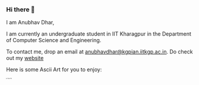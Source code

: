 ### Hi there 👋

I am Anubhav Dhar, 

I am currently an undergraduate student in IIT Kharagpur in the Department of Computer Science and Engineering.

To contact me, drop an email at anubhavdhar@kgpian.iitkgp.ac.in. Do check out my <a href = "https://anubhavdhar.github.io"> website </a>

Here is some Ascii Art for you to enjoy:

<details style = "font-size:3px"> <summary>Ascii Art</summary>
  <pre>
cccccccccccccccccc;;;;;;;;;;;;;;;;;;;;;;;;ccccccCCCCCCCCCCCCCCCCCCCC3333333333CCCCCCCCCCCCCCCCCCCCCCCCCCCCCCCCCCCCCCCCCCCCCCCCCCCC333333333333CCCCCCCC
cccccccccccccccc;;;;;;;;;;;;;;;;;;;;;;;;;;;;ccccCCCCCCCCCCCCCCCCCCCCCCCC333333CCCCCCCCCCCCCCCCCCCCCCCCCCCCccccccCCCCCCCCCCCCCCCC3333330000333333CCCCCC
cccccccc;;;;cccccc;;;;;;;;;;;;;;;;;;;;;;;;;;;;;;CCCCCCCCCCCCCCCCCCCCCCCCCCcccccccccccccccccc;;;;;;;;;;;;;;;;;;;;ccCCCCCCCCCCCCCC333388####883333CCCCCC
cccccccccccc;;;;cccc;;;;;;;;;;;;;;;;;;;;;;::..::;;cccccccccccccccccccccccccccccccccccccccc;;;;;;;;;;cc;;;;;;;;;;;;ccCCCCCCCCCCCC3300########003333CCCC
cccccccccccccccc;;;;;;;;;;;;;;;;;;;;;;;;;;::..::;;;;cccccccccccccccccccccccccccccccccccccccccccc;;;;cccccc;;;;;;;;;;ccCCCCCCCCCC3300######88333333CCCC
cc;;;;cccccccc;;;;;;;;;;;;;;;;;;;;;;;;;;;;::::::;;ccccccccccccccccccccCCCCcccccccccccccccccc;;;;;;;;;;;;cc;;;;;;;;;;;;ccCCCCCC333333008888003333CCCCCC
cccc;;;;;;;;cccccccc;;;;;;cccccccccccccc;;::::::;;ccccccccCCCCcccccccccccccccccccccccccccccccc;;;;;;;;;;;;cc;;;;;;;;;;;;ccCCCCCCCCCC333333CCCCcccccccc
::;;;;cc;;;;;;;;cccc;;;;;;;;cccccccccccccc::....::ccccCCCCCCCCCCCCCCCCCCCCccCCcccccccccccccccccccccccccc;;;;cc;;;;;;;;;;;;;;cccccccccccccccccccc;;;;;;
....::;;cccc;;;;;;;;;;;;;;;;ccccccccccCCcc;;..  ::CC3333333333003333CCCCCCCCcccccccccccccccccccccc;;;;;;;;;;;;;;;;;;;;;;;;;;cccccccccccccccccccccccc;;
    ....;;CCCCcc;;;;;;;;;;;;;;;;;;;;cccccc::......;;ccCC33333333000033CCCCCCcccccccccccccccccccccccc;;;;;;;;;;;;;;;;;;;;;;;;;;cccccccc;;;;;;;;cc;;;;;;
....  ....ccCCCCCCcc;;;;;;ccccccccccccccccCCccccCCCCccCC0033CCCCCC333333CCCCcccccccccccccccccc;;;;;;;;;;;;;;;;;;;;;;;;;;;;;;;;;;;;;;;;;;;;cccccccccccc
....    ..;;CCCCCCCCCCcc;;;;;;;;cccccccccccccc33333333338800CCccCCCCCCccCC33CCccccccccccccccccccccccccccccccccccccccccccccccccccCCCCCCCCCCCCCCCCCCCCCC
..        ..ccCCCCCCCCCCCCccccccccccccccccccccCCCCCCCCCCCCccccCC333333CC333333333333CCCCCCCCCCCCCCCCCCCCCCCCCCCCCCCCCCCCCCCCCCCCCCCCCCCCCCCCCCCCCCCCCC
..        ..;;ccccccccccCCCCCCCCCCCCCCCCCCCCCCCCcc;;cccc;;::;;;;ccCCccCCCCccCC33CCCCCCCCCCCCCCCCCCCCCCCCCCCCccccCCccCCCCccccccccccCCCCccccccCCccCCCCCC
          ..::ccccccccccccccCCCCCCCCCCCCCCCCcc;;::..::::......;;;;ccccCCccccCC33CCCCCCCCCCCCCCCCCCcccc;;ccccccCCCCCCCCCCCCccccCCCCCCCCCCCCCCCCCCCCCCCC
      ..  ....;;ccccccccccccCCCCccccccccCCcc;;::..  ............::;;ccCC;;CCCC333333CCCCCCCCCCcc;;::......::;;ccCCCCCCCCCCCCCCCCCCCCCCCCCCCCCCCCCCCCCC
            ..;;ccccccccccccCCCCccCCCCCCcc::::..          ........::;;CC;;33333333333333CC33cc................::;;CCCCCCCCCCCCCCCCCC33CCCCCCCC33333333
            ::ccccccccccccccCCCCCCCCCCcc::......          ........  ..::cc000033CCCCCCCCCCcc......................ccCCCCCCCCCCCC3333333333333333333333
            ::CCCCccccccCCCCCCCCCCCCCC::......                          ::CCCC;;::;;;;::::::::::::................::cc33333333333333333333333333333333
..            ;;CCCCCCCCCCCCCCCCCCCC;;....            ....        ....    ::::::::::::::......::;;::..    ..........;;33333333333333333333333333333300
        ........ccCCCCCCCCCCCCCCcc;;......          ......    ....::;;;;;;::..::::::::::......::::::::..      ......;;33333333333300003300000000000000
        ..ccCCccccCCCCCCCCCC3333cc..  ........      ....    ....;;ccCCCC33CCcc;;..::::..................        ....cc33333333333300003300000000000000
        ..cc33CCcc33CCCCCC333333;;          ....  ..      ..::;;ccCCCC3333333333cc::::::................    ..::;;::cc33333333333300000000000000000000
..    ::;;::::;;CC33CC3333333333::                      ..::;;ccCCCCCCCCCCCC33333333;;::::..................;;CC33;;CC00333333000000000000000000000000
CC;;::ccCCcc::::CC333333333333CC..                    ..::;;ccCCCCCCCCCCCC33330033CCCC;;::..............::;;ccCCCCccCC00330000000000000000000000008800
000033CC0000CCCC333333333333CC;;..                  ..::ccccCCCCCCCCCC33333333cc;;ccCCcc;;..  ..........::;;ccccccCC3300000000000000000000000000888800
0000880000880000333333333333cc......              ....::ccCC33CCCC3333333333cc::;;CC330033..    ..........::::::::cc3300330000000000000000000000000000
8888888800008800CCCCCCCCCCCC::                  ....::;;ccCCCCCCCCCCCC33CCCC;;;;ccCCCC3300cc        ......::....;;cccc::::::::::::::::::::::::::::::::
8888888888880033::  ..........                  ....::;;cccccc;;::;;;;ccCCCCCCcccc;;;;ccccCC..      ......;;;;::cc33;;................................
8888888888##8800::    ........                ....::;;cccc;;........::;;ccCC33CC;;..  ccCCCCCC    ......::ccCCccccCC::....::::........................
888888888888####88CC::........              ....::::;;;;::..........::::;;330033cc....ccCC3300;;  ....::;;ccCC;;::;;::::::::::::::::::::::::::::::::::
8888888888888888####88CC;;::..              ....::;;;;::::;;;;cc;;::::::;;CC330033CCcccc33330000cc......::::::::::;;cccccc;;;;;;;;cc;;;;;;;;;;cccccc;;
00000088888888888888####00cc..              ....::;;::::;;ccccccCCcc;;;;ccCCCC33000000000000000000;;..::::;;;;;;::33########88880033333333333333333333
0000000088880088888888888833..              ....::::::::::;;;;;;cc;;::;;ccccCC3300000000000000000000::::::::::;;::00##############88000000000088888888
0000000000000000888888888800cc              ..::::::::::::::  ::33;;;;ccccccccCCCCCCCC33333300000000CC::::::::::::3388######8888####000000000000008888
000000000000000088880088000033::            ..::::::::::......::;;;;ccCCcccccc;;::;;::::CC33CC33000000CC::::;;::cc0088##88####88888800;;::::::::338888
000000000000003300880000000033::            ..::::::::::....::::;;ccCCCCcccccc::..::;;::cc33333333333333ccccCCCCCC88####8888##888888##88000000cc338888
000000000000003333000000000033::..            ..::::::::::;;;;;;ccCC33CCcc;;;;....::ccccccCC3333333333333300000000##8888##88####8888##88CCCC00CC008888
333333330000003333330000000033cccc            ..::::;;;;;;ccCCCCCC33CCCCcc::::....;;ccccCCccCCcccc3333000000880088##8888##8888####8888##33CC00cc008888
333333333300333333CC3300003333CC33..            ..::;;;;ccCCCCCCCCCCCCCCCCcccc;;::;;;;ccCC3333;;::cc33338888888888####8888##88####8800##883300cc008888
333333333333003333CCCC33333333CC33::            ..::;;;;ccccccccCCCCCCCCCCCCcc;;::;;ccCCCCCCCCCC;;;;CC3300##888888####8888####88##8800####8800cc008888
CC3333333333333333CCcc33333333CCcc;;              ::;;;;;;;;ccccccccccccCCcc::..::;;;;;;::::cc3300CCCC3300##888800####888888##88##8800######88cc888888
CCCC33333333333333CC;;ccCC333333;;;;..            ..::;;;;;;;;;;;;;;;;;;cc;;....::::::....;;CCCC3333333300##88888888##888888##8888##0088####88cc88##88
CCCC33333333333333CC::::;;ccCC33cc;;;;......      ..::::::::::;;;;::::;;;;::  ..::::::::::;;ccccccCC33CC3388##888888##888888####88##0088######00888888
CCCCCCCCCC333333CCcc::;;cccccc33CC;;cc::......    ..::::::::::::::::::::::....::;;;;::::::::::::;;CC33CC3388888888####88888888######000088######888888
CCCCCC33CCCC33CCcc;;::;;ccCCCCccCC;;cc;;::............::::::::::::::::::::..::::::::::..........::;;cccc3388##8888####88888888######33cccc88######8888
CCCCCC3333CCCCCCcc::..::;;ccCCCCCCCCCC33cc::::::........::::::::::::::::::::::::::::::::..  ........::;;3388888888####88888888####00;;cc33####88888888
33CCCC333333CCCCcc::::;;ccccccCCCC000033cc::::::::..  ..::::::::::::::::::::::::::::::..    ..    ....cc008888888888####8888####88;;;;CC008833338800;;
33CCCC3333CCCCCCcc;;::;;;;CCCCccCC33;;....::::::::::......::::::::::::::::::::::::::....    ....  ..;;33008888888888####8888####CC..::CC33CCCC3388;;..
3333CCCCCCCCCCCCCCcc::;;;;ccCCCCCC;;..........::::::::......::::::::::::::::::....................ccCC3333008888888888880088##88;;;;cc3333333333cc....
3333CCCCCCCCCCCCCCcc;;;;;;ccCCccCC;;    ..;;;;..::;;::..  ....::::::::::::::................    ;;003333CC3300888800CCCCCC3300cc;;::;;ccCC3333CC::....
3333CCCCCCCCccccCCCC;;::cccccccccccc::..;;33CC..;;CCcc  ......::::......................    ....cc8800333333000033cccccccc;;;;::;;ccCC33CCCCCCcccc;;cc
3333CCCCCCCCcccccccc;;;;;;CCCCccccCC;;;;cc;;cc::;;0033..  ........................      ....::::CC888833333333CCccccccccccccccCCcc;;;;cc;;;;;;ccCC;;33
3333CCCCCCCCcccccccc;;;;;;;;ccCCcccc::..::..::;;cc0000;;  ....................      ......::::;;CC000033CCCCcccccc;;;;;;cccccccc;;;;;;;;::::;;cc;;::cc
3333CCCCCCcccccccccc;;;;;;cccccccccc::..::::;;;;ccCCCCCC;;..............................::::;;;;CC00CCccCC3333CC;;;;;;::::::::;;;;;;CCCCccCCCCcc;;;;::
333333CCCCCCCCCCCCcc;;;;;;cccccccc;;        ..::::......CCCC;;........................::::::;;ccCC33333333000000cc;;;;::::::ccCCCC330088888833;;cccc..
33333333CC33333333cc::::;;::;;;;;;::      ....cc00cc;;;;330033cc::................::::::::;;;;ccCC33333333333333CC::::;;;;CC3333000000333300CCCC33CC..
CC33333333330033cc;;::;;;;;;::;;CCcc        ..cc88##88cc3300000033cc::::::::::::::::::::::;;;;;;cc33333333CCCC3333CCCCCC33330000008800::;;3333CCcc::  
CCCCCC333300CC;;;;cc;;::::cccccc0033::    ::::::CC####00CC000000000033CC;;::::::::::::;;;;;;;;;;cc3333CCCCccccccCCCC333333330000008888CCcccc;;;;::  ..
;;;;;;;;ccCCcccccc;;..  ::cccccc33CCcc....;;cccccc008800cc::CC00000000000033cc;;;;;;;;;;;;;;;;;;cc3388CCcc;;;;;;ccCC333333000000888888cc;;;;;;cc::....
;;::::::::::;;cccc;;....;;cc;;cc;;::cccc;;;;CCCC;;33880000CC::::CC00000000000033CC;;;;cc;;;;;;ccCC3388##33;;;;;;ccCCCC3333000088888888cccccc;;::......
CCCCCCcccc;;;;;;;;;;;;::cccc;;cc;;cc33CCCC;;;;cc33888888880033;;..;;3300000000000000CCcccccccccccc3300####33;;ccCCCCCC3333330088888888cccccccc::......
ccccccCCCCCCCCcccccc;;;;cc;;;;;;ccCCCCCCcccc3388########8888888800CC::;;330000000000888833ccccccccCC3388####00333333333333000088888888cc;;;;;;::......
..............  ..cc;;;;cc;;ccCCCCcc;;cc3388####888888##8888888888##00;;::330000000088####8833ccCCCCCC0088######0033333333008888888888CCcccc;;......  
::::::......      ..::....;;CCCC;;::;;00####################8888######8833CC33330000888888####883333CC00888888####880033330088888888##33;;cc;;......  
::::::..............::::..ccCC;;cc33##########################8888####88##8833CC3300000088888833cc33330088####88######00000088888888##33cccc::......  
::::::............  ..::::cc::;;00##############################0088##########0033CC33000000CCcc..cc00888888############000088888888##00cccc;;........
::::..........  ..    ::::;;cc88##################################8888##########8800CCCC33CC;;ccccCC3388##########88####880088888888##00;;;;::..::cc33
..................    ..::cc88##88############88####################8888####88######8833CC33CCccccCC330088################8888888888##00cc;;::cc000000
..................    ..::33##880088########8888##########88##88######8800##############880000333333CC0088################8888888888##88cc::cc00000000
  </pre>
</details>
<!--
**anubhavdhar/anubhavdhar** is a ✨ _special_ ✨ repository because its `README.md` (this file) appears on your GitHub profile.

Here are some ideas to get you started:

- 🔭 I’m currently working on ...
- 🌱 I’m currently learning ...
- 👯 I’m looking to collaborate on ...
- 🤔 I’m looking for help with ...
- 💬 Ask me about ...
- 📫 How to reach me: ...
- 😄 Pronouns: ...
- ⚡ Fun fact: ...
-->

